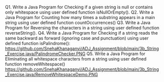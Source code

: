 
Q1. Write a Java Program for Checking if a given string is null or contains only whitespace using user
defined function isNullOrEmpty().
Q2. Write a Java Program for Counting how many times a substring appears in a main string
using user defined function countOccurrences()
Q3. Write a Java Program for Reversing the characters in a string using user defined function
reverseString().
Q4. Write a Java Program for Checking if a string reads the same backward as forward (ignoring case
and punctuation) using user defined function isPalindrome():
https://github.com/SnehaKhanaganvi/ADJ_Assignment/blob/main/3b_String_Exercise.java/PalindromeChecker.PNG
Q5. Write a Java Program for Eliminating all whitespace characters from a string using user defined
function removeWhitespace()
https://github.com/SnehaKhanaganvi/ADJ_Assignment/blob/main/3b_String_Exercise.java/RemoveWhitespaceDemo.PNG
